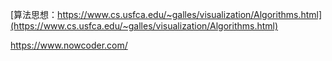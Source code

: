 [算法思想：https://www.cs.usfca.edu/~galles/visualization/Algorithms.html](https://www.cs.usfca.edu/~galles/visualization/Algorithms.html)



https://www.nowcoder.com/

